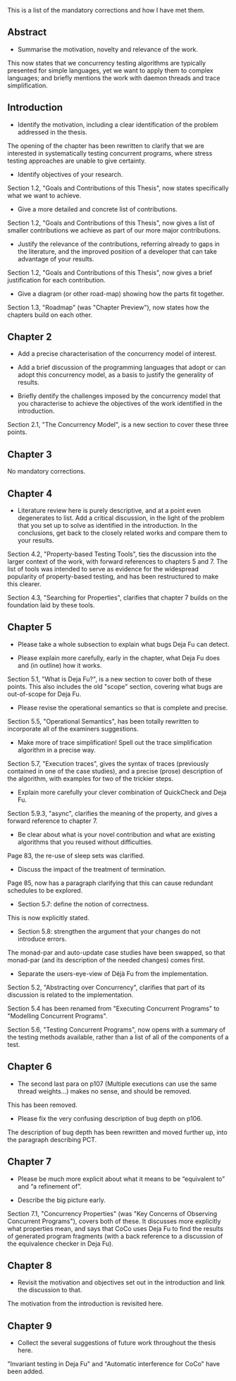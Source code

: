 This is a list of the mandatory corrections and how I have met them.

Abstract
--------

* Summarise the motivation, novelty and relevance of the work.

This now states that we concurrency testing algorithms are typically
presented for simple languages, yet we want to apply them to complex
languages; and briefly mentions the work with daemon threads and trace
simplification.


Introduction
------------

* Identify the motivation, including a clear identification of the
  problem addressed in the thesis.

The opening of the chapter has been rewritten to clarify that we are
interested in systematically testing concurrent programs, where stress
testing approaches are unable to give certainty.

* Identify objectives of your research.

Section 1.2, "Goals and Contributions of this Thesis", now states
specifically what we want to achieve.

* Give a more detailed and concrete list of contributions.

Section 1.2, "Goals and Contributions of this Thesis", now gives a
list of smaller contributions we achieve as part of our more major
contributions.

* Justify the relevance of the contributions, referring already to
  gaps in the literature, and the improved position of a developer
  that can take advantage of your results.

Section 1.2, "Goals and Contributions of this Thesis", now gives a
brief justification for each contribution.

* Give a diagram (or other road-map) showing how the parts fit
  together.

Section 1.3, "Roadmap" (was "Chapter Preview"), now states how the
chapters build on each other.


Chapter 2
---------

* Add a precise characterisation of the concurrency model of interest.

* Add a brief discussion of the programming languages that adopt or
  can adopt this concurrency model, as a basis to justify the
  generality of results.

* Briefly dentify the challenges imposed by the concurrency model that
  you characterise to achieve the objectives of the work identified in
  the introduction.

Section 2.1, "The Concurrency Model", is a new section to cover these
three points.

Chapter 3
---------

No mandatory corrections.


Chapter 4
---------

* Literature review here is purely descriptive, and at a point even
  degenerates to list. Add a critical discussion, in the light of the
  problem that you set up to solve as identified in the
  introduction. In the conclusions, get back to the closely related
  works and compare them to your results.

Section 4.2, "Property-based Testing Tools", ties the discussion into
the larger context of the work, with forward references to chapters 5
and 7.  The list of tools was intended to serve as evidence for the
widespread popularity of property-based testing, and has been
restructured to make this clearer.

Section 4.3, "Searching for Properties", clarifies that chapter 7
builds on the foundation laid by these tools.


Chapter 5
---------

* Please take a whole subsection to explain what bugs Deja Fu can
  detect.

* Please explain more carefully, early in the chapter, what Deja Fu
  does and (in outline) how it works.

Section 5.1, "What is Deja Fu?", is a new section to cover both of
these points.  This also includes the old "scope" section, covering
what bugs are out-of-scope for Deja Fu.

* Please revise the operational semantics so that is complete and
  precise.

Section 5.5, "Operational Semantics", has been totally rewritten to
incorporate all of the examiners suggestions.

* Make more of trace simplification! Spell out the trace
  simplification algorithm in a precise way.

Section 5.7, "Execution traces", gives the syntax of traces
(previously contained in one of the case studies), and a precise
(prose) description of the algorithm, with examples for two of the
trickier steps.

* Explain more carefully your clever combination of QuickCheck and
  Deja Fu.

Section 5.9.3, "async", clarifies the meaning of the property, and
gives a forward reference to chapter 7.

* Be clear about what is your novel contribution and what are existing
  algorithms that you reused without difficulties.

Page 83, the re-use of sleep sets was clarified.

* Discuss the impact of the treatment of termination.

Page 85, now has a paragraph clarifying that this can cause redundant
schedules to be explored.

* Section 5.7: define the notion of correctness.

This is now explicitly stated.

* Section 5.8: strengthen the argument that your changes do not
  introduce errors.

The monad-par and auto-update case studies have been swapped, so that
monad-par (and its description of the needed changes) comes first.

* Separate the users-eye-view of Déjà Fu from the implementation.

Section 5.2, "Abstracting over Concurrency", clarifies that part of
its discussion is related to the implementation.

Section 5.4 has been renamed from "Executing Concurrent Programs" to
"Modelling Concurrent Programs".

Section 5.6, "Testing Concurrent Programs", now opens with a summary
of the testing methods available, rather than a list of all of the
components of a test.


Chapter 6
---------

* The second last para on p107 (Multiple executions can use the same
  thread weights...)  makes no sense, and should be removed.

This has been removed.

* Please fix the very confusing description of bug depth on p106.

The description of bug depth has been rewritten and moved further up,
into the paragraph describing PCT.

Chapter 7
---------

* Please be much more explicit about what it means to be “equivalent
  to” and “a refinement of”.

* Describe the big picture early.

Section 7.1, "Concurrency Properties" (was "Key Concerns of Observing
Concurrent Programs"), covers both of these.  It discusses more
explicitly what properties mean, and says that CoCo uses Deja Fu to
find the results of generated program fragments (with a back reference
to a discussion of the equivalence checker in Deja Fu).


Chapter 8
---------

* Revisit the motivation and objectives set out in the introduction
  and link the discussion to that.

The motivation from the introduction is revisited here.


Chapter 9
---------

* Collect the several suggestions of future work throughout the thesis
  here.

"Invariant testing in Deja Fu" and "Automatic interference for CoCo"
have been added.
